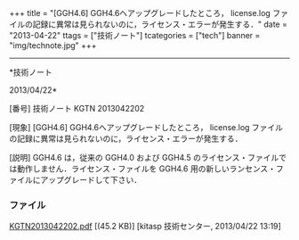 ﻿+++
title = "[GGH4.6] GGH4.6へアップグレードしたところ， license.log ファイルの記録に異常は見られないのに，ライセンス・エラーが発生する．"
date = "2013-04-22"
ttags = ["技術ノート"]
tcategories = ["tech"]
banner = "img/technote.jpg"
+++

-----------------------------------------------------------------------------------------------------------------------------

*技術ノート

2013/04/22*


[番号]
技術ノート KGTN 2013042202

[現象]
[GGH4.6] GGH4.6へアップグレードしたところ， license.log
ファイルの記録に異常は見られないのに，ライセンス・エラーが発生する．

[説明]
GGH4.6 は，従来の GGH4.0 および GGH4.5
のライセンス・ファイルでは動作しません．ライセンス・ファイルを GGH4.6
用の新しいランセンス・ファイルにアップグレードして下さい．


### ファイル

 
 


[KGTN2013042202.pdf](http://techreport.kitasp.net/attachments/download/1327/KGTN2013042202.pdf)
 [(45.2 KB)] [kitasp 技術センター, 2013/04/22
13:19]


 


 

